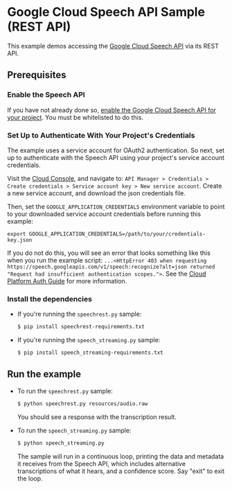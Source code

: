 
# Google Cloud Speech API Sample (REST API)

This example demos accessing the [Google Cloud Speech API](http://cloud.google.com/speech)
via its REST API.

## Prerequisites

### Enable the Speech API

If you have not already done so,
[enable the Google Cloud Speech API for your project](https://console.cloud.google.com/apis/api/speech.googleapis.com/overview).
You must be whitelisted to do this.


### Set Up to Authenticate With Your Project's Credentials

The example uses a service account for OAuth2 authentication.
So next, set up to authenticate with the Speech API using your project's
service account credentials.

Visit the [Cloud Console](https://console.cloud.google.com), and navigate to:
`API Manager > Credentials > Create credentials >
Service account key > New service account`.
Create a new service account, and download the json credentials file.

Then, set
the `GOOGLE_APPLICATION_CREDENTIALS` environment variable to point to your
downloaded service account credentials before running this example:

    export GOOGLE_APPLICATION_CREDENTIALS=/path/to/your/credentials-key.json

If you do not do this, you will see an error that looks something like this when
you run the example script:
`...<HttpError 403 when requesting https://speech.googleapis.com/v1/speech:recognize?alt=json returned "Request had insufficient authentication scopes.">`.
See the
[Cloud Platform Auth Guide](https://cloud.google.com/docs/authentication#developer_workflow)
for more information.

### Install the dependencies

* If you're running the `speechrest.py` sample:

    ```sh
    $ pip install speechrest-requirements.txt
    ```

* If you're running the `speech_streaming.py` sample:

    ```sh
    $ pip install speech_streaming-requirements.txt
    ```

## Run the example

* To run the `speechrest.py` sample:

    ```sh
    $ python speechrest.py resources/audio.raw
    ```

    You should see a response with the transcription result.

* To run the `speech_streaming.py` sample:

    ```sh
    $ python speech_streaming.py
    ```

    The sample will run in a continuous loop, printing the data and metadata
    it receives from the Speech API, which includes alternative transcriptions
    of what it hears, and a confidence score. Say "exit" to exit the loop.
